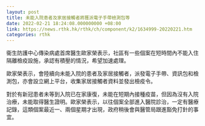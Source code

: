 ```yaml
---
layout: post
title: 未能入院患者及家居接觸者將獲派電子手帶檢測包等
date: 2022-02-21 18:24:08.000000000 +08:00
link: https://news.rthk.hk/rthk/ch/component/k2/1634999-20220221.htm
categories: rthk
---
```


衞生防護中心傳染病處首席醫生歐家榮表示，社區有一些個案在短時間內不能入住隔離檢疫設施，承認有積壓的情況，希望加速處理。

歐家榮表示，會陸續向未能入院的患者及家居接觸者，派發電子手帶、資訊包和檢測包，亦會設立網上平台，收集家居接觸者資料並發出檢疫令。

對於有新冠患者未等到入院已在家康復，未能在短期內接種疫苗，但因為沒有入院治療，未能取得醫生證明。歐家榮表示，以往個案全部進入醫院診治，一定有醫療記錄，這類個案最近一、兩個星期才出現，政府稍後會與醫管局跟進豁免打針的事宜。
